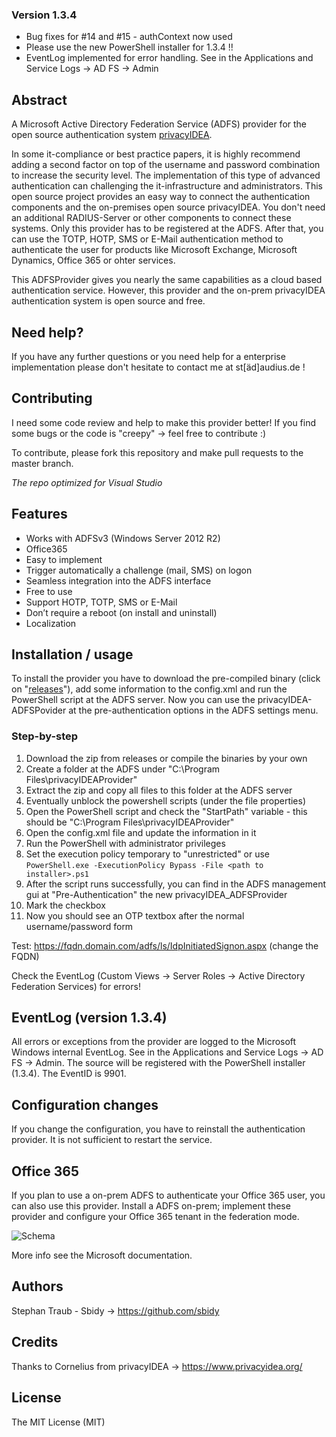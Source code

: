 ### Version 1.3.4
  - Bug fixes for #14 and #15 - authContext now used
  - Please use the new PowerShell installer for 1.3.4 !!
  - EventLog implemented for error handling. See in the Applications and Service Logs -> AD FS -> Admin

## Abstract
A Microsoft Active Directory Federation Service (ADFS) provider for the open source authentication system [privacyIDEA](https://www.privacyidea.org/).

In some it-compliance or best practice papers, it is highly recommend adding a second factor on top of the username and password combination to increase the security level.
The implementation of this type of advanced authentication can challenging the it-infrastructure and administrators.
This open source project provides an easy way to connect the authentication components and the on-premises open source privacyIDEA.
You don't need an additional RADIUS-Server or other components to connect these systems. Only this provider has to be registered at the ADFS.
After that, you can use the TOTP, HOTP, SMS or E-Mail authentication method to authenticate the user for products like Microsoft Exchange, Microsoft Dynamics, Office 365 or ohter services.

This ADFSProvider gives you nearly the same capabilities as a cloud based authentication service. However, this provider and the on-prem privacyIDEA authentication system is open source and free. 

## Need help? 
If you have any further questions or you need help for a enterprise implementation please don't hesitate to contact me at st[äd]audius.de !

## Contributing
I need some code review and help to make this provider better! If you find some bugs or the code is "creepy" -> feel free to contribute :)

To contribute, please fork this repository and make pull requests to the master branch.

*The repo optimized for Visual Studio*

## Features
- Works with ADFSv3 (Windows Server 2012 R2)
- Office365
- Easy to implement
- Trigger automatically a challenge (mail, SMS) on logon
- Seamless integration into the ADFS interface
- Free to use
- Support HOTP, TOTP, SMS or E-Mail
- Don’t require a reboot (on install and uninstall)
- Localization

## Installation / usage
To install the provider you have to download the pre-compiled binary (click on "[releases](https://github.com/sbidy/privacyIDEA-ADFSProvider/releases/)"), add some information to the config.xml and run the PowerShell script at the ADFS server. Now you can use the privacyIDEA-ADFSPovider at the pre-authentication options in the ADFS settings menu.

### Step-by-step
1. Download the zip from releases or compile the binaries by your own
2. Create a folder at the ADFS under "C:\Program Files\privacyIDEAProvider\"
3. Extract the zip and copy all files to this folder at the ADFS server
4. Eventually unblock the powershell scripts (under the file properties)
5. Open the PowerShell script and check the "StartPath" variable - this should be "C:\Program Files\privacyIDEAProvider\"
6. Open the config.xml file and update the information in it
7. Run the PowerShell with administrator privileges
8. Set the execution policy temporary to "unrestricted" or use `PowerShell.exe -ExecutionPolicy Bypass -File <path to installer>.ps1`
9. After the script runs successfully, you can find in the ADFS management gui at "Pre-Authentication" the new privacyIDEA_ADFSProvider
10. Mark the checkbox
11. Now you should see an OTP textbox after the normal username/password form

Test: https://fqdn.domain.com/adfs/ls/IdpInitiatedSignon.aspx (change the FQDN)

Check the EventLog (Custom Views -> Server Roles -> Active Directory Federation Services) for errors!

## EventLog (version 1.3.4)
All errors or exceptions from the provider are logged to the Microsoft Windows internal EventLog.
See in the Applications and Service Logs -> AD FS -> Admin. The source will be registered with the PowerShell installer (1.3.4).
The EventID is 9901.

## Configuration changes 
If you change the configuration, you have to reinstall the authentication provider.
It is not sufficient to restart the service.

## Office 365
If you plan to use a on-prem ADFS to authenticate your Office 365 user, you can also use this provider.
Install a ADFS on-prem; implement these provider and configure your Office 365 tenant in the federation mode.

![Schema](https://raw.githubusercontent.com/sbidy/privacyIDEA-ADFSProvider/master/drawing.png)

More info see the Microsoft documentation.

## Authors
Stephan Traub - Sbidy -> https://github.com/sbidy

## Credits
Thanks to Cornelius from privacyIDEA -> https://www.privacyidea.org/

## License
The MIT License (MIT)
